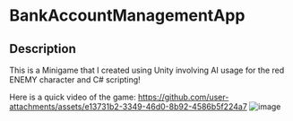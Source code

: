 
# BankAccountManagementApp
## Description
This is a Minigame that I created using Unity involving AI usage for the red ENEMY character and C# scripting!

Here is a quick video of the game:
https://github.com/user-attachments/assets/e13731b2-3349-46d0-8b92-4586b5f224a7
![image](https://github.com/user-attachments/assets/ec579347-8dac-48ee-9ed0-b359dfcb584b)


